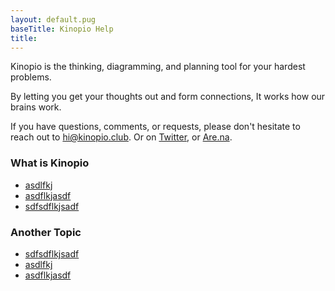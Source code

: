 ```yaml
---
layout: default.pug
baseTitle: Kinopio Help
title:
---
```

<!-- <input type="search" placeholder="Search"/>
 -->
<!-- ## About Kinopio -->

<!-- <img src="/assets/logo-base.png" width=100/> -->

Kinopio is the thinking, diagramming, and planning tool for your hardest problems.

By letting you get your thoughts out and form connections, It works how our brains work.

<!-- <video autoplay="" loop="" muted="" playsinline="">
    <source src="http://pketh.org/images/2019/connecting.mp4">
</video>
 -->
If you have questions, comments, or requests, please don't hesitate to reach out to [hi@kinopio.club](mailto:hi@kinopio.club). Or on [Twitter](https://twitter.com/KinopioClub), or [Are.na](https://www.are.na/kinopio).
<!-- <img src="/assets/tatiana-egoshina.png" class="cat"> -->

<!-- <img src="/assets/email.gif" class="email"> -->

### What is Kinopio

- [asdlfkj]()
- [asdflkjasdf]()
- [sdfsdflkjsadf]()


### Another Topic

- [sdfsdflkjsadf]()
- [asdlfkj]()
- [asdflkjasdf]()
